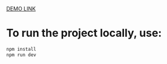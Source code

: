[DEMO LINK](https://product-catalog-gamma-navy.vercel.app)

# To run the project locally, use:

```bash
npm install
npm run dev
```
